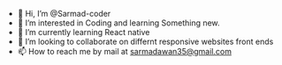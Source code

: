 - 👋 Hi, I’m @Sarmad-coder
- 👀 I’m interested in Coding and learning Something new.
- 🌱 I’m currently learning React native
- 💞️ I’m looking to collaborate on differnt responsive websites front ends
- 📫 How to reach me by mail at sarmadawan35@gmail.com

<!---
Sarmad-coder/Sarmad-coder is a ✨ special ✨ repository because its `README.md` (this file) appears on your GitHub profile.
You can click the Preview link to take a look at your changes.
--->
